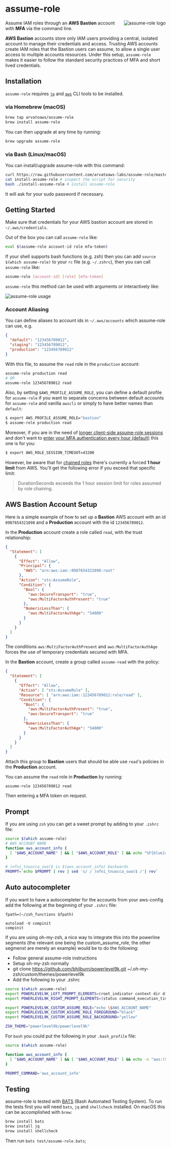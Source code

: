 # assume-role

<img src="./assets/assume-role.png" align="right" alt="assume-role logo" />

Assume IAM roles through an **AWS Bastion** account with **MFA** via the command line.

**AWS Bastion** accounts store only IAM users providing a central, isolated account to manage their credentials and access. Trusting AWS accounts create IAM roles that the Bastion users can assume, to allow a single user access to multiple accounts resources. Under this setup, `assume-role` makes it easier to follow the standard security practices of MFA and short lived credentials.

## Installation

`assume-role` requires [`jq`](https://stedolan.github.io/jq/) and [`aws`](https://aws.amazon.com/cli/) CLI tools to be installed.

### via Homebrew (macOS)

```bash
brew tap arvatoaws/assume-role
brew install assume-role
```

You can then upgrade at any time by running:

```bash
brew upgrade assume-role
```

### via Bash (Linux/macOS)

You can install/upgrade assume-role with this command:

```bash
curl https://raw.githubusercontent.com/arvatoaws-labs/assume-role/master/install-assume-role -O
cat install-assume-role # inspect the script for security
bash ./install-assume-role # install assume-role
```

It will ask for your sudo password if necessary.

## Getting Started

Make sure that credentials for your AWS bastion account are stored in `~/.aws/credentials`.

Out of the box you can call `assume-role` like:

```bash
eval $(assume-role account-id role mfa-token)
```

If your shell supports bash functions (e.g. zsh) then you can add `source $(which assume-role)` to your `rc` file (e.g. `~/.zshrc`), then you can call `assume-role` like:

```bash
assume-role [account-id] [role] [mfa-token]
```

`assume-role` this method can be used with arguments or interactively like:

<img src="./assets/assume-role.gif" alt="assume-role usage" />

### Account Aliasing

You can define aliases to account ids in `~/.aws/accounts` which assume-role can use, e.g.

```json
{
  "default": "123456789012",
  "staging": "123456789012",
  "production": "123456789012"
}
```

With this file, to assume the `read` role in the `production` account:

```bash
assume-role production read
# OR
assume-role 123456789012 read
```

Also, by setting `$AWS_PROFILE_ASSUME_ROLE`, you can define a default profile for `assume-role` if you want to separate concerns between
default accounts for `assume-role` and vanilla `awscli` or simply to have better names than `default`:

```bash
$ export AWS_PROFILE_ASSUME_ROLE="bastion"
$ assume-role production read
```

Moreover, if you are in the need of [longer client-side assume-role sessions](https://aws.amazon.com/about-aws/whats-new/2018/03/longer-role-sessions/) and don't want to [enter your MFA authentication every hour (default)](https://github.com/coinbase/assume-role/issues/19) this one is for you:

```bash
$ export AWS_ROLE_SESSION_TIMEOUT=43200
```

However, be aware that for [chained roles](https://docs.aws.amazon.com/IAM/latest/UserGuide/id_roles_terms-and-concepts.html#iam-term-role-chaining) there's currently a forced **1 hour limit** from AWS. You'll get the following error if you exceed that specific limit:

> DurationSeconds exceeds the 1 hour session limit for roles assumed by role chaining.

## AWS Bastion Account Setup

Here is a simple example of how to set up a **Bastion** AWS account with an id `0987654321098` and a **Production** account with the id `123456789012`.

In the **Production** account create a role called `read`, with the trust relationship:

```json
{
  "Statement": [
    {
      "Effect": "Allow",
      "Principal": {
        "AWS": "arn:aws:iam::0987654321098:root"
      },
      "Action": "sts:AssumeRole",
      "Condition": {
        "Bool": {
          "aws:SecureTransport": "true",
          "aws:MultiFactorAuthPresent": "true"
        },
        "NumericLessThan": {
          "aws:MultiFactorAuthAge": "54000"
        }
      }
    }
  ]
}
```

The conditions `aws:MultiFactorAuthPresent` and `aws:MultiFactorAuthAge` forces the use of temporary credentials secured with MFA.

In the **Bastion** account, create a group called `assume-read` with the policy:

```json
{
  "Statement": [
    {
      "Effect": "Allow",
      "Action": [ "sts:AssumeRole" ],
      "Resource": [ "arn:aws:iam::123456789012:role/read" ],
      "Condition": {
        "Bool": {
          "aws:MultiFactorAuthPresent": "true",
          "aws:SecureTransport": "true"
        },
        "NumericLessThan": {
          "aws:MultiFactorAuthAge": "54000"
        }
      }
    }
  ]
}
```

Attach this group to **Bastion** users that should be able use `read`'s policies in the **Production** account.

You can assume the `read` role in **Production** by running:

```
assume-role 123456789012 read
```

Then entering a MFA token on request.

## Prompt

If you are using `zsh` you can get a sweet prompt by adding to your `.zshrc` file:

```bash
source $(which assume-role)
# AWS ACCOUNT NAME
function aws_account_info {
  [ "$AWS_ACCOUNT_NAME" ] && [ "$AWS_ACCOUNT_ROLE" ] && echo "%F{blue}aws:(%f%F{red}$AWS_ACCOUNT_NAME:$AWS_ACCOUNT_ROLE%f%F{blue})%F$reset_color"
}

# )ofni_tnuocca_swa($ is $(aws_account_info) backwards
PROMPT=`echo $PROMPT | rev | sed 's/ / )ofni_tnuocca_swa($ /'| rev`
```

## Auto autocompleter

If you want to have a autocompleter for the accounts from your aws-config add the following at the beginning of your `.zshrc` file:
```
fpath=(~/zsh_functions $fpath)

autoload -U compinit
compinit
```

If you are using oh-my-zsh, a nice way to integrate this into the powerline segments (the relevant one being the custom_assume_role, the other segmenst are merely an example) would be to do the following:
* Follow general assume-role instructions
* Setup oh-my-zsh normally
* git clone https://github.com/bhilburn/powerlevel9k.git ~/.oh-my-zsh/custom/themes/powerlevel9k
* Add the following to your .zshrc
```bash
source $(which assume-role)
export POWERLEVEL9K_LEFT_PROMPT_ELEMENTS=(root_indicator context dir dir_writable rbenv chruby nodeenv pyenv aws custom_assume_role vcs)
export POWERLEVEL9K_RIGHT_PROMPT_ELEMENTS=(status command_execution_time background_jobs detect_virt disk_usage load ram time)

export POWERLEVEL9K_CUSTOM_ASSUME_ROLE="echo \$AWS_ACCOUNT_NAME"
export POWERLEVEL9K_CUSTOM_ASSUME_ROLE_FOREGROUND="black"
export POWERLEVEL9K_CUSTOM_ASSUME_ROLE_BACKGROUND="yellow"

ZSH_THEME="powerlevel9k/powerlevel9k"
```

For `bash` you could put the following in your `.bash_profile` file:

```bash
source $(which assume-role)

function aws_account_info {
  [ "$AWS_ACCOUNT_NAME" ] && [ "$AWS_ACCOUNT_ROLE" ] && echo -n "aws:($AWS_ACCOUNT_NAME:$AWS_ACCOUNT_ROLE) "
}

PROMPT_COMMAND='aws_account_info'
```

## Testing

assume-role is tested with [BATS](https://github.com/sstephenson/bats) (Bash Automated Testing System). To run the tests first you will need `bats`, `jq` and `shellcheck` installed. On macOS this can be accomplished with `brew`:

```bash
brew install bats
brew install jq
brew install shellcheck
```

Then run `bats test/assume-role.bats`;
